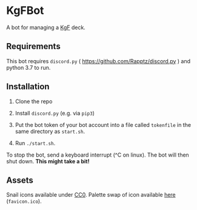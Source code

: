 # KgFBot

A bot for managing a [KgF](https://gitlab.com/LordKorea/KgF/) deck.

## Requirements

This bot requires `discord.py` ( https://github.com/Rapptz/discord.py ) and
python 3.7 to run.

## Installation

1. Clone the repo

2. Install `discord.py` (e.g. via `pip3`)

3. Put the bot token of your bot account into a file called `tokenfile` in the
same directory as `start.sh`.

4. Run `./start.sh`.

To stop the bot, send a keyboard interrupt (^C on linux). The bot will then shut
down. **This might take a bit!**

## Assets

Snail icons available under [CC0](https://creativecommons.org/publicdomain/zero/1.0/). Palette swap of icon available [here](https://publicdomainvectors.org/en/free-clipart/Simple-snail/67150.html) (`favicon.ico`).
